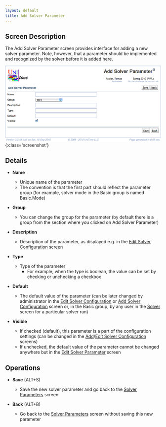 ```yaml
---
layout: default
title: Add Solver Parameter
---
```



## Screen Description
The Add Solver Parameter screen provides interface for adding a new solver parameter. Note, however, that a parameter should be implemented and recognized by the solver before it is added here.

![Add Solver Parameter](images/add-solver-parameter-1.png){:class='screenshot'}

## Details

* **Name**
	* Unique name of the parameter
	* The convention is that the first part should reflect the parameter group (for example, solver mode in the Basic group is named Basic.Mode)

* **Group**
	* You can change the group for the parameter (by default there is a group from the section where you clicked on Add Solver Parameter)

* **Description**
	* Description of the parameter, as displayed e.g. in the [Edit Solver Configuration](edit-solver-configuration) screen

* **Type**
	* Type of the parameter
		* For example, when the type is boolean, the value can be set by checking or unchecking a checkbox

* **Default**
	* The default value of the parameter (can be later changed by administrator in the [Edit Solver Configuration](edit-solver-configuration) or [Add Solver Configuration](add-solver-configuration) screen or, in the Basic group, by any user in the [Solver](solver) screen for a particular solver run)

* **Visible**
	* If checked (default), this parameter is a part of the configuration settings (can be changed in the [Add](add-solver-configuration)/[Edit Solver Configuration](edit-solver-configuration) screens)
	* If unchecked, the default value of the parameter cannot be changed anywhere but in the [Edit Solver Parameter](edit-solver-parameter) screen

## Operations

* **Save** (ALT+S)
	* Save the new solver parameter and go back to the [Solver Parameters](solver-parameters) screen

* **Back** (ALT+B)
	* Go back to the [Solver Parameters](solver-parameters) screen without saving this new parameter
